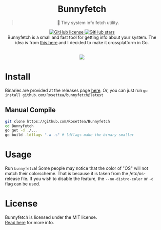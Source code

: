 <div align="center">
	<h1>Bunnyfetch</h1>
	<blockquote align="center">🐰 Tiny system info fetch utility.</blockquote>
	<p>
		<a href="https://github.com/Rosettea/Bunnyfetch/blob/master/LICENSE">
			<img alt="GitHub license" src="https://img.shields.io/github/license/Rosettea/Bunnyfetch?style=for-the-badge">
		</a>
		<a href="https://github.com/Rosettea/Bunnyfetch/stargazers">
			<img alt="GitHub stars" src="https://img.shields.io/github/stars/Rosettea/Bunnyfetch?style=for-the-badge">
		</a>
		<br>
<!--		<a href="https://github.com/Rosettea/Bunnyfetch/actions">
			<img alt="Windows Build Status" src="https://img.shields.io/github/workflow/status/Rosettea/Bunnyfetch/Windows%20Build?style=flat-square&logo=github&label=Windows">
		</a>
		<a href="https://github.com/Rosettea/Bunnyfetch/actions">
			<img alt="GNU/Linux Build Status" src="https://img.shields.io/github/workflow/status/Rosettea/Bunnyfetch/Linux%20Build?style=flat-square&logo=github&label=GNU/Linux">
		</a>
		<a href="https://github.com/Rosettea/Bunnyfetch/actions">
			<img alt="MacOS Build Status" src="https://img.shields.io/github/workflow/status/Rosettea/Bunnyfetch/MacOS%20Build?style=flat-square&logo=github&label=MacOS">
		</a>
		<br>-->
		Bunnyfetch is a small and fast tool for getting info about your system.
		The idea is from <a href="https://github.com/elenapan/dotfiles/blob/master/bin/bunnyfetch">this here</a> and I decided to make it crossplatform in Go.
	</p><br>
	<img src="https://safe.saya.moe/NlsQJtmcMs3A.png">
</div>

# Install
Binaries are provided at the releases page [here](https://github.com/Rosettea/Bunnyfetch/releases).
Or, you can just run `go install github.com/Rosettea/bunnyfetch@latest`

## Manual Compile
```sh
git clone https://github.com/Rosettea/Bunnyfetch
cd Bunnyfetch
go get -d ./...
go build -ldflags "-w -s" # ldflags make the binary smaller
```  

# Usage
Run `bunnyfetch`!
Some people may notice that the color of "OS" will not match their colorscheme.
That is because it is taken from the /etc/os-release file. If you wish to disable
the feature, the `--no-distro-color` or `-d` flag can be used.

# License
Bunnyfetch is licensed under the MIT license.  
[Read here](LICENSE) for more info.
